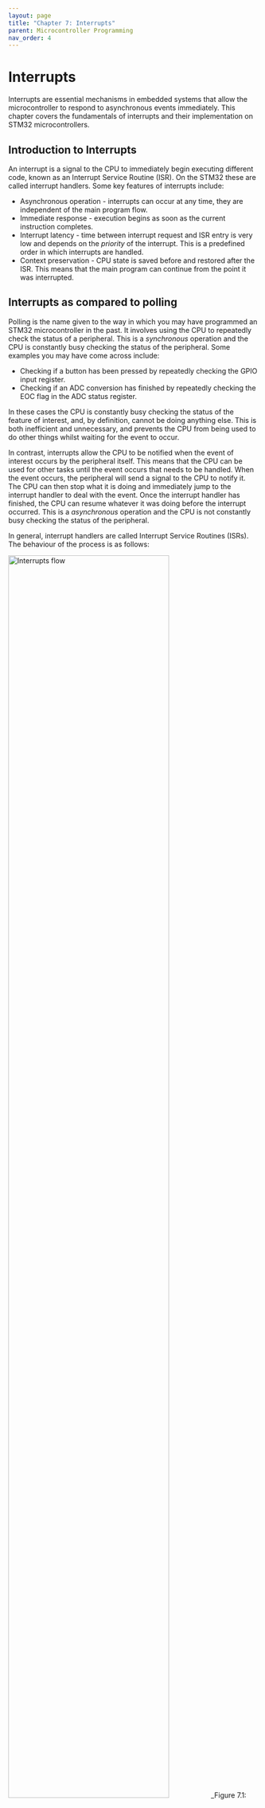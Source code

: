 ```yaml
---
layout: page
title: "Chapter 7: Interrupts"
parent: Microcontroller Programming
nav_order: 4
---
```


# Interrupts

Interrupts are essential mechanisms in embedded systems that allow the microcontroller to respond to asynchronous events immediately. This chapter covers the fundamentals of interrupts and their implementation on STM32 microcontrollers.

## Introduction to Interrupts

An interrupt is a signal to the CPU to immediately begin executing different code, known as an Interrupt Service Routine (ISR). On the STM32 these are called interrupt handlers. Some key features of interrupts include:

- Asynchronous operation - interrupts can occur at any time, they are independent of the main program flow.
- Immediate response - execution begins as soon as the current instruction completes.
- Interrupt latency - time between interrupt request and ISR entry is very low and depends on the _priority_ of the interrupt. This is a predefined order in which interrupts are handled.
- Context preservation - CPU state is saved before and restored after the ISR. This means that the main program can continue from the point it was interrupted.

## Interrupts as compared to polling

Polling is the name given to the way in which you may have programmed an STM32 microcontroller in the past. It involves using the CPU to repeatedly check the status of a peripheral. This is a _synchronous_ operation and the CPU is constantly busy checking the status of the peripheral. Some examples you may have come across include:

- Checking if a button has been pressed by repeatedly checking the GPIO input register.
- Checking if an ADC conversion has finished by repeatedly checking the EOC flag in the ADC status register.

In these cases the CPU is constantly busy checking the status of the feature of interest, and, by definition, cannot be doing anything else. This is both inefficient and unnecessary, and prevents the CPU from being used to do other things whilst waiting for the event to occur.

In contrast, interrupts allow the CPU to be notified when the event of interest occurs by the peripheral itself. This means that the CPU can be used for other tasks until the event occurs that needs to be handled. When the event occurs, the peripheral will send a signal to the CPU to notify it. The CPU can then stop what it is doing and immediately jump to the interrupt handler to deal with the event. Once the interrupt handler has finished, the CPU can resume whatever it was doing before the interrupt occurred. This is a _asynchronous_ operation and the CPU is not constantly busy checking the status of the peripheral.

In general, interrupt handlers are called Interrupt Service Routines (ISRs). The behaviour of the process is as follows:

<img src="./images/interrupts_flow.png" width="80%" alt="Interrupts flow"/>
_Figure 7.1: Interrupts flow [1]_

As can be seen from the diagram above, an interrupt source must be enable in the peripheral before it can be used. On the STM32 this is at least a two step process descibed in the next section.

## Interrupt Architecture

### Interrupt Controllers

The STM32 features two main interrupt controllers which act as gatekeepers between the peripherals and the CPU. Nearest the CPU is the Nested Vectored Interrupt Controller (NVIC) which handles the interrupts from the internal peripherals. Further out is the Extended Interrupts and Events Controller (EXTI) which handles the interrupts from the external peripherals. All interrupts must be enabled in the NVIC before they can be used, whilst those from external peripherals must also be enabled in the EXTI controller (e.g. the GPIO pins are routed to the EXTI controller). This in addition to an interrupt needing to be enabled in the peripheral itself. The architecture is shown in the figure below:

<img src="./images/interrupts_controllers.png" width="80%" alt="Interrupt controllers"/>
_Figure 7.2: Interrupt controllers_

To summarise the two interrupt controllers:

1. Nested Vectored Interrupt Controller (NVIC)
   - Handles internal peripheral interrupts
   - Manages DMA requests
   - Controls communication channels (USART, CAN, I2C)
   - Handles timer interrupts

2. Extended Interrupts and Events Controller (EXTI)
   - Manages external and internal asynchronous events
   - Supports up to 32 interrupt lines (23 external, 9 internal)
   - Interfaces with the NVIC
   - Controls GPIO-based interrupts

### Vector Table

It is not inconceivable for an interrupt to be generated by a peripheral whilst the CPU is already executing code in an ISR from a different peripheral. The Vector Table, defined in Seciton 11.1.3 of the Reference Manual is a crucial component in determining how the CPU should handle this situation. The vector table is a table of pointers to the ISRs for each interrupt. The table is indexed by the interrupt number, which is a unique identifier for each interrupt. The table is shown in the figure below:

<img src="./images/interrupts_vector_table.png" width="80%" alt="Interrupt vector table"/>
_Figure 7.3: The first few entries in the interrupt vector table for the STM32F0 [2]_

The Vector Table is used to determine the priority of the interrupt and the address of the ISR. A higher priority ISR will be given precedence over a lower priority one, meaning that the CPU will immediately stop executing the current ISR and jump to the new one. Once completed, the CPU will return to the point it was interrupted, I.e., in this case, the point in the first ISR where it was interrupted. Only once the first ISR has finished will the CPU return to the main program. The vector table does the following:

- Defines interrupt priorities
- Stores addresses of ISR handlers
- Maps interrupt sources to their handlers
- Allows for priority-based interrupt handling

## ISR Implementation

Interrupt Service Routines look like normal functions, but must follow specific rules:

1. Cannot return values
2. Cannot accept arguments
3. Must be as short as possible
4. Must preserve CPU state

The last rule is handled by the compiler automatically, but the first three must be adhered to by the programmer. On the STM32, the compiler will automatically save the CPU state and restore it when the ISR has finished. Interrup handlers on the STM32 have predefined names which are given the in CMSIS documentation. For example, the interrupt handler for the EXTI0 interrupt is `EXTI0_IRQHandler`.

Example ISR structure:
```c
void EXTI0_IRQHandler(void)
{
    // Handle interrupt
    // Clear pending bit
    EXTI->PR |= EXTI_PR_PR0;
}

void USART1_IRQHandler(void)
{
    // Handle interrupt
    // Clear pending bit
    USART1->SR &= ~USART_SR_RXNE;
}
```
Here it can be seen that the general structure of the ISR is as follows:

```c
void PERIPHERAL_IRQHandler(void)
{
    // Handle interrupt
}
```
They are always void functions and take no arguments. If in doubt of the precise name of the ISR, the CMSIS library can be consulted.

{: .note }
All interrupts must be acknowledged in the ISR. This is the process of lowering the flag generating the interrupt in the relevant peripheral. This can usually be done by writing a 1 to the flag in the peripheral's Interrupt and Status Register, although this is peripheral dependent and other methods may exist. For example, the EOC flag in the ADC status register can be cleared by writing a 1 to the EOC bit in the ADC_ISR register or by reading the ADC_DR register.

## Best Practices

1. Keep ISRs as short as possible
2. Always clear interrupt flags
3. Use proper priority levels
4. Avoid complex calculations in ISRs
5. Properly save and restore context
6. Handle interrupt latency considerations

## Advanced Features

### Priority Management

- Interrupts can be assigned different priority levels
- Higher priority interrupts can preempt lower priority ones
- NVIC supports nested interrupt handling (this is name given to the ability of an ISR to interrupt another ISR)

### Event Generation

The EXTI controller can generate:
- Hardware interrupts
- Software interrupts
- Event triggers for other peripherals

# References

[1] ‘Introduction to Microcontrollers - Interrupts - Mike Silva’. Accessed: Apr. 21, 2025. [Online]. Available: https://www.embeddedrelated.com/showarticle/469.php

[2] ST Microelectronics, ‘RM0091 Reference Manual’. May 2022. [Online]. Available: https://www.st.com/resource/en/reference_manual/rm0091-stm32f0x1stm32f0x2stm32f0x8-advanced-armbased-32bit-mcus-stmicroelectronics.pdf

